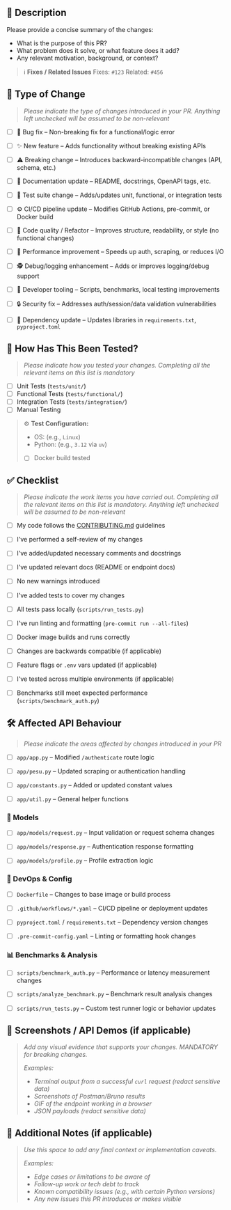 <!--
Set the PR title like this: [Pull Request Description] – #IssueNumber

Then delete this comment.
-->

## 📌 Description

Please provide a concise summary of the changes:

- What is the purpose of this PR?
- What problem does it solve, or what feature does it add?
- Any relevant motivation, background, or context?


> ℹ️ **Fixes / Related Issues**
> Fixes: `#123`
> Related: `#456`


## 🧱 Type of Change

> *Please indicate the type of changes introduced in your PR. Anything left unchecked will be assumed to be non-relevant*

- [ ] 🐛 Bug fix – Non-breaking fix for a functional/logic error
- [ ] ✨ New feature – Adds functionality without breaking existing APIs
- [ ] ⚠️ Breaking change – Introduces backward-incompatible changes (API, schema, etc.)
- [ ] 📝 Documentation update – README, docstrings, OpenAPI tags, etc.
- [ ] 🧪 Test suite change – Adds/updates unit, functional, or integration tests
- [ ] ⚙️ CI/CD pipeline update – Modifies GitHub Actions, pre-commit, or Docker build
- [ ] 🧹 Code quality / Refactor – Improves structure, readability, or style (no functional changes)
- [ ] 🐢 Performance improvement – Speeds up auth, scraping, or reduces I/O
- [ ] 🕵️ Debug/logging enhancement – Adds or improves logging/debug support
- [ ] 🔧 Developer tooling – Scripts, benchmarks, local testing improvements
- [ ] 🔒 Security fix – Addresses auth/session/data validation vulnerabilities
- [ ] 🧰 Dependency update – Updates libraries in `requirements.txt`, `pyproject.toml`


## 🧪 How Has This Been Tested?

> *Please indicate how you tested your changes. Completing all the relevant items on this list is mandatory*

- [ ] Unit Tests (`tests/unit/`)
- [ ] Functional Tests (`tests/functional/`)
- [ ] Integration Tests (`tests/integration/`)
- [ ] Manual Testing

> ⚙️ **Test Configuration:**
>
> - OS: (e.g., `Linux`)
> - Python: (e.g., `3.12` via `uv`)
> - [ ] Docker build tested


## ✅ Checklist

> *Please indicate the work items you have carried out. Completing all the relevant items on this list is mandatory. Anything left unchecked will be assumed to be non-relevant*

- [ ] My code follows the [CONTRIBUTING.md](https://github.com/pesu-dev/auth/blob/main/.github/CONTRIBUTING.md) guidelines
- [ ] I've performed a self-review of my changes
- [ ] I've added/updated necessary comments and docstrings
- [ ] I've updated relevant docs (README or endpoint docs)
- [ ] No new warnings introduced
- [ ] I've added tests to cover my changes
- [ ] All tests pass locally (`scripts/run_tests.py`)
- [ ] I've run linting and formatting (`pre-commit run --all-files`)
- [ ] Docker image builds and runs correctly
- [ ] Changes are backwards compatible (if applicable)
- [ ] Feature flags or `.env` vars updated (if applicable)
- [ ] I've tested across multiple environments (if applicable)
- [ ] Benchmarks still meet expected performance (`scripts/benchmark_auth.py`)


## 🛠️ Affected API Behaviour

> *Please indicate the areas affected by changes introduced in your PR*

- [ ] `app/app.py` – Modified `/authenticate` route logic
- [ ] `app/pesu.py` – Updated scraping or authentication handling
- [ ] `app/constants.py` – Added or updated constant values
- [ ] `app/util.py` – General helper functions


### 🧩 Models
* [ ] `app/models/request.py` – Input validation or request schema changes
* [ ] `app/models/response.py` – Authentication response formatting
* [ ] `app/models/profile.py` – Profile extraction logic


### 🐳 DevOps & Config

* [ ] `Dockerfile` – Changes to base image or build process
* [ ] `.github/workflows/*.yaml` – CI/CD pipeline or deployment updates
* [ ] `pyproject.toml` / `requirements.txt` – Dependency version changes
* [ ] `.pre-commit-config.yaml` – Linting or formatting hook changes


### 📊 Benchmarks & Analysis

* [ ] `scripts/benchmark_auth.py` – Performance or latency measurement changes
* [ ] `scripts/analyze_benchmark.py` – Benchmark result analysis changes
* [ ] `scripts/run_tests.py` – Custom test runner logic or behavior updates


## 📸 Screenshots / API Demos (if applicable)

> *Add any visual evidence that supports your changes. MANDATORY for breaking changes.*
>
> *Examples:*
> - *Terminal output from a successful `curl` request (redact sensitive data)*
> - *Screenshots of Postman/Bruno results*
> - *GIF of the endpoint working in a browser*
> - *JSON payloads (redact sensitive data)*

## 🧠 Additional Notes (if applicable)

> *Use this space to add any final context or implementation caveats.*
>
> *Examples:*
> - *Edge cases or limitations to be aware of*
> - *Follow-up work or tech debt to track*
> - *Known compatibility issues (e.g., with certain Python versions)*
> - *Any new issues this PR introduces or makes visible*
